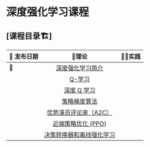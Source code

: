 # 深度强化学习课程

## [课程目录🏗️]

| 📆 发布日期 |                     📘理论                     | 👩‍💻实践 |
| :--------- | :-------------------------------------------: | :----- |
| 🥳          | [深度强化学习简介](deep-rl-class/chapter1.md) |        |
|            |                  [Q-学习]()                   |        |
|            |                [深度 Q 学习]()                |        |
|            |               [策略梯度算法]()                |        |
|            |           [优势演员评论家（A2C）]()           |        |
|            |            [近端策略优化 (PPO)]()             |        |
|            |         [决策转换器和离线强化学习]()          |        |
